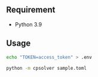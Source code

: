 ## Requirement
- Python 3.9

## Usage
```sh
echo "TOKEN=access_token" > .env

python -m cpsolver sample.toml
```

